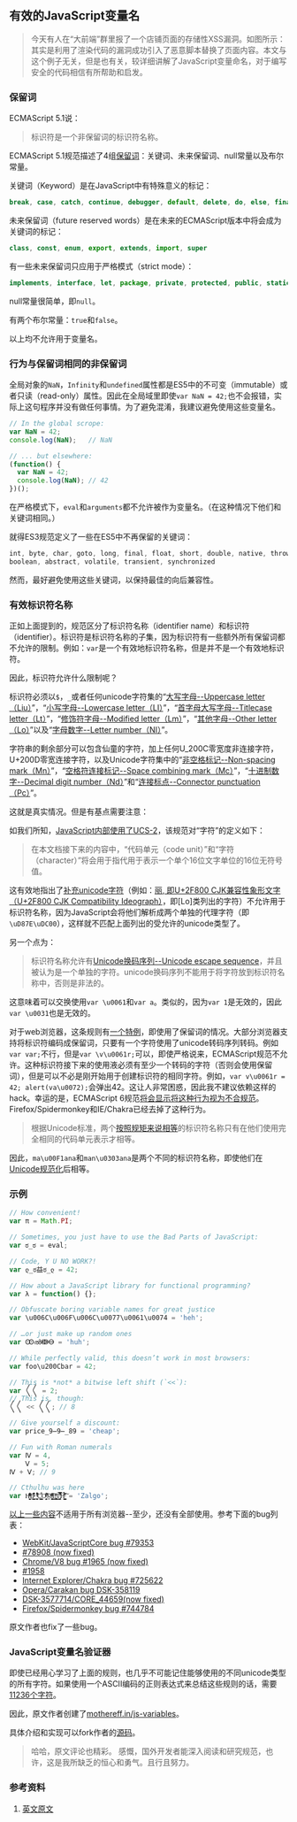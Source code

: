 有效的JavaScript变量名
---

> 今天有人在“大前端”群里报了一个店铺页面的存储性XSS漏洞。如图所示：其实是利用了渲染代码的漏洞成功引入了恶意脚本替换了页面内容。本文与这个例子无关，但是也有关，较详细讲解了JavaScript变量命名，对于编写安全的代码相信有所帮助和启发。

### 保留词

ECMAScript 5.1说：

> 标识符是一个非保留词的标识符名称。

ECMAScript 5.1规范描述了4组[保留词](http://mathiasbynens.be/notes/reserved-keywords)：关键词、未来保留词、null常量以及布尔常量。

关键词（Keyword）是在JavaScript中有特殊意义的标记：

```javascript
break, case, catch, continue, debugger, default, delete, do, else, finally, for, function, if, in, instanceof, new, return, switch, this, throw, try, typeof, var, void, while, with
```

未来保留词（future reserved words）是在未来的ECMAScript版本中将会成为关键词的标记：

```javascript
class, const, enum, export, extends, import, super
```

有一些未来保留词只应用于严格模式（strict mode）：

```javascript
implements, interface, let, package, private, protected, public, static, yield
```

null常量很简单，即`null`。

有两个布尔常量：`true`和`false`。

以上均不允许用于变量名。

### 行为与保留词相同的非保留词

全局对象的`NaN`，`Infinity`和`undefined`属性都是ES5中的不可变（immutable）或者只读（read-only）属性。因此在全局域里即使`var NaN = 42;`也不会报错，实际上这句程序并没有做任何事情。为了避免混淆，我建议避免使用这些变量名。


```javascript
// In the global scrope:
var NaN = 42;
console.log(NaN);   // NaN

// ... but elsewhere:
(function() {
  var NaN = 42;
  console.log(NaN); // 42
})();
```

在严格模式下，`eval`和`arguments`都不允许被作为变量名。（在这种情况下他们和关键词相同。）

就得ES3规范定义了一些在ES5中不再保留的关键词：


```javascript
int, byte, char, goto, long, final, float, short, double, native, throws,
boolean, abstract, volatile, transient, synchronized
```

然而，最好避免使用这些关键词，以保持最佳的向后兼容性。

### 有效标识符名称

正如上面提到的，规范区分了标识符名称（identifier name）和标识符（identifier）。标识符是标识符名称的子集，因为标识符有一些额外所有保留词都不允许的限制。例如：`var`是一个有效地标识符名称，但是并不是一个有效地标识符。

因此，标识符允许什么限制呢？

标识符必须以`$`，`_`或者任何unicode字符集的“[大写字母--Uppercase letter（Liu）](http://codepoints.net/search?gc=Lu)”，“[小写字母--Lowercase letter（LI）](http://codepoints.net/search?gc=Ll)”，“[首字母大写字母--Titlecase letter（Lt）](http://codepoints.net/search?gc=Lt)”，“[修饰符字母--Modified letter（Lm）](http://codepoints.net/search?gc=Lm)”，“[其他字母--Other letter（Lo）](http://codepoints.net/search?gc=Lo)”以及“[字母数字--Letter number（NI）](http://codepoints.net/search?gc=Nl)”。

字符串的剩余部分可以包含仙童的字符，加上任何U_200C零宽度非连接字符，U+200D零宽连接字符，以及Unicode字符集中的“[非空格标记--Non-spacing mark（Mn）](http://codepoints.net/search?gc=Mn)”，“[空格符连接标记--Space combining mark（Mc）](http://codepoints.net/search?gc=Mc)”，“[十进制数字--Decimal digit number（Nd）](http://codepoints.net/search?gc=Nd)”和“[连接标点--Connector punctuation（Pc）](http://codepoints.net/search?gc=Pc)”。

这就是真实情况。但是有基点需要注意：

如我们所知，[JavaScript内部使用了UCS-2](http://mathiasbynens.be/notes/javascript-encoding)，该规范对“字符”的定义如下：

> 在本文档接下来的内容中，“代码单元（code unit）”和“字符（character）”将会用于指代用于表示一个单个16位文字单位的16位无符号值。

这有效地指出了[补充unicode字符](http://mathiasbynens.be/notes/javascript-encoding#bmp)（例如：[丽, 即U+2F800 CJK兼容性象形文字（U+2F800 CJK Compatibility Ideograph）](http://codepoints.net/U+2F800)，即[Lo]类列出的字符）不允许用于标识符名称，因为JavaScript会将他们解析成两个单独的代理字符（即`\uD87E\uDC00`），这样就不匹配上面列出的受允许的unicode类型了。


另一个点为：

> 标识符名称允许有[Unicode换码序列--Unicode escape sequence](http://mathiasbynens.be/notes/javascript-escapes#unicode)，并且被认为是一个单独的字符。unicode换码序列不能用于将字符放到标识符名称中，否则是非法的。

这意味着可以交换使用`var \u0061`和`var a`。类似的，因为`var 1`是无效的，因此`var \u0031`也是无效的。

对于web浏览器，这条规则有[一个特例](http://wiki.whatwg.org/wiki/Web_ECMAScript#Identifiers)，即使用了保留词的情况。大部分浏览器支持将标识符编码成保留词，只要有一个字符使用了unicode转码序列转码。例如`var var;`不行，但是`var \v\u0061r;`可以，即使严格说来，ECMAScript规范不允许。这种标识符接下来的使用液必须有至少一个转码的字符（否则会使用保留词），但是可以不必是刚开始用于创建标识符的相同字符。例如，`var v\u0061r = 42; alert(va\u0072);`会弹出42。这让人非常困惑，因此我不建议依赖这样的hack。幸运的是，ECMAScript 6规范[将会显示将这种行为视为不合规范](https://bugs.ecmascript.org/show_bug.cgi?id=277)。Firefox/Spidermonkey和IE/Chakra已经去掉了这种行为。

> 根据Unicode标准，两个[按照规矩来说相等](http://en.wikipedia.org/wiki/Unicode_equivalence)的标识符名称只有在他们使用完全相同的代码单元表示才相等。

因此，`ma\u00F1ana`和`man\u0303ana`是两个不同的标识符名称，即使他们在
[Unicode规范化](https://github.com/walling/unorm)后相等。

### 示例

```javascript
// How convenient!
var π = Math.PI;

// Sometimes, you just have to use the Bad Parts of JavaScript:
var ಠ_ಠ = eval;

// Code, Y U NO WORK?!
var ლ_ಠ益ಠ_ლ = 42;

// How about a JavaScript library for functional programming?
var λ = function() {};

// Obfuscate boring variable names for great justice
var \u006C\u006F\u006C\u0077\u0061\u0074 = 'heh';

// …or just make up random ones
var Ꙭൽↈⴱ = 'huh';

// While perfectly valid, this doesn’t work in most browsers:
var foo\u200Cbar = 42;

// This is *not* a bitwise left shift (`<<`):
var 〱〱 = 2;
// This is, though:
〱〱 << 〱〱; // 8

// Give yourself a discount:
var price_9̶9̶_89 = 'cheap';

// Fun with Roman numerals
var Ⅳ = 4,
    Ⅴ = 5;
Ⅳ + Ⅴ; // 9

// Cthulhu was here
var Hͫ̆̒̐ͣ̊̄ͯ͗͏̵̗̻̰̠̬͝ͅE̴̷̬͎̱̘͇͍̾ͦ͊͒͊̓̓̐_̫̠̱̩̭̤͈̑̎̋ͮͩ̒͑̾͋͘Ç̳͕̯̭̱̲̣̠̜͋̍O̴̦̗̯̹̼ͭ̐ͨ̊̈͘͠M̶̝̠̭̭̤̻͓͑̓̊ͣͤ̎͟͠E̢̞̮̹͍̞̳̣ͣͪ͐̈T̡̯̳̭̜̠͕͌̈́̽̿ͤ̿̅̑Ḧ̱̱̺̰̳̹̘̰́̏ͪ̂̽͂̀͠ = 'Zalgo';
```

[以上一些内容](http://mathias.html5.org/tests/javascript/identifiers/)不适用于所有浏览器--至少，还没有全部使用。参考下面的bug列表：

* [WebKit/JavaScriptCore bug #79353](https://bugs.webkit.org/show_bug.cgi?id=79353)
* [#78908 (now fixed)](https://bugs.webkit.org/show_bug.cgi?id=78908)
* [Chrome/V8 bug #1965 (now fixed)](http://code.google.com/p/v8/issues/detail?id=1965)
* [#1958](http://code.google.com/p/v8/issues/detail?id=1958)
* [Internet Explorer/Chakra bug #725622](https://connect.microsoft.com/IE/feedback/details/725622/chakra-use-unicode-6-1-0-when-determining-whether-an-identifier-is-acceptable-or-not)
* [Opera/Carakan bug DSK-358119](https://bugs.opera.com/browse/DSK-358119)
* [DSK-3577714/CORE_44659(now fixed)](https://bugs.opera.com/browse/CORE-44659)
* [Firefox/Spidermonkey bug #744784](https://bugzilla.mozilla.org/show_bug.cgi?id=744784)

原文作者也fix了一些bug。


### JavaScript变量名验证器

即使已经用心学习了上面的规则，也几乎不可能记住能够使用的不同unicode类型的所有字符。如果使用一个ASCII编码的正则表达式来总结这些规则的话，需要[11236个字符](http://stackoverflow.com/a/9337047/96656)。

因此，原文作者创建了[mothereff.in/js-variables](http://mothereff.in/js-variables)。

具体介绍和实现可以fork作者的[源码](https://github.com/mathiasbynens/mothereff.in/tree/master/js-variables)。

> 哈哈，原文评论也精彩。
> 感慨，国外开发者能深入阅读和研究规范，也许，这是我所缺乏的恒心和勇气。且行且努力。

### 参考资料
1. [英文原文](http://mathiasbynens.be/notes/javascript-identifiers)
